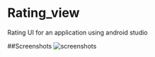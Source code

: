 # Rating_view
Rating UI for an application using android studio

##Screenshots
![screenshots](https://user-images.githubusercontent.com/70643900/95587105-41615200-0a5f-11eb-9e20-296d538019fa.png)







